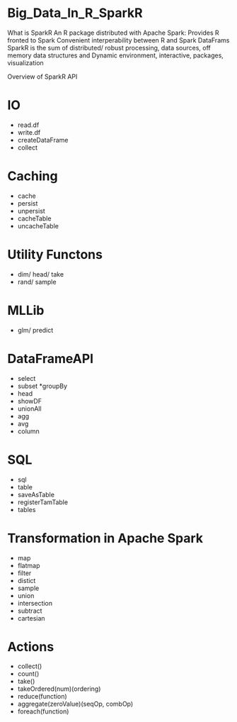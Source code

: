 # Big_Data_In_R_SparkR
What is SparkR
An R package distributed with Apache Spark:
Provides R fronted to Spark
Convenient interperability between R and Spark DataFrams
SparkR is the sum of distributed/ robust processing, data sources, off memory data structures and 
Dynamic environment, interactive, packages, visualization


Overview of SparkR API 
# IO
* read.df
* write.df
* createDataFrame
* collect 

# Caching 
* cache
* persist 
* unpersist
* cacheTable
* uncacheTable

# Utility Functons 
* dim/ head/ take
* rand/ sample

# MLLib 
* glm/ predict

# DataFrameAPI
 * select
 * subset
 *groupBy 
 * head
 * showDF 
 * unionAll 
 * agg
 * avg
 * column
 
# SQL
* sql
* table
* saveAsTable
* registerTamTable
* tables

# Transformation in Apache Spark

* map
* flatmap
* filter
* distict
* sample
* union 
* intersection
* subtract 
* cartesian

# Actions 
* collect()
* count()
* take()
* takeOrdered(num)(ordering)
* reduce(function)
* aggregate(zeroValue)(seqOp, combOp)
* foreach(function)




